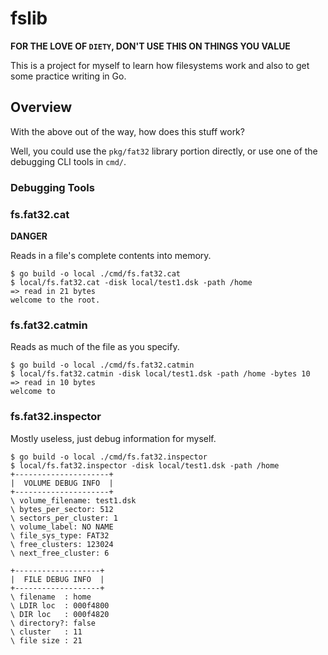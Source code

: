 # fslib

**FOR THE LOVE OF `DIETY`, DON'T USE THIS ON THINGS YOU VALUE**

This is a project for myself to learn how filesystems work and also to get some practice writing in Go.

## Overview

With the above out of the way, how does this stuff work?

Well, you could use the `pkg/fat32` library portion directly, or use one of the debugging CLI tools in `cmd/`.

### Debugging Tools

### fs.fat32.cat

**DANGER**

Reads in a file's complete contents into memory.

```
$ go build -o local ./cmd/fs.fat32.cat
$ local/fs.fat32.cat -disk local/test1.dsk -path /home
=> read in 21 bytes
welcome to the root.
```

### fs.fat32.catmin

Reads as much of the file as you specify.

```
$ go build -o local ./cmd/fs.fat32.catmin
$ local/fs.fat32.catmin -disk local/test1.dsk -path /home -bytes 10
=> read in 10 bytes
welcome to
```

### fs.fat32.inspector

Mostly useless, just debug information for myself.

```
$ go build -o local ./cmd/fs.fat32.inspector
$ local/fs.fat32.inspector -disk local/test1.dsk -path /home
+---------------------+
|  VOLUME DEBUG INFO  |
+---------------------+
\ volume_filename: test1.dsk
\ bytes_per_sector: 512
\ sectors_per_cluster: 1
\ volume_label: NO NAME
\ file_sys_type: FAT32
\ free_clusters: 123024
\ next_free_cluster: 6

+-------------------+
|  FILE DEBUG INFO  |
+-------------------+
\ filename  : home
\ LDIR loc  : 000f4800
\ DIR loc   : 000f4820
\ directory?: false
\ cluster   : 11
\ file size : 21
```
